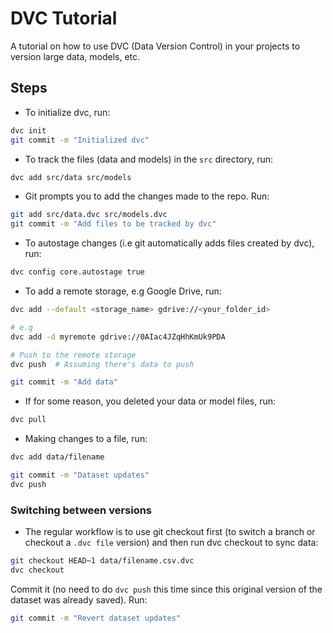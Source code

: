 # DVC Tutorial

A tutorial on how to use DVC (Data Version Control) in your projects to version large data, models, etc.

## Steps

* To initialize dvc, run:

```bash
dvc init
git commit -m "Initialized dvc"
```

* To track the files (data and models) in the `src` directory, run:

```bash
dvc add src/data src/models
```

* Git prompts you to add the changes made to the repo. Run:

```bash
git add src/data.dvc src/models.dvc
git commit -m "Add files to be tracked by dvc"
```

* To autostage changes (i.e git automatically adds files created by dvc), run:

```bash
dvc config core.autostage true
```

* To add a remote storage, e.g Google Drive, run:

```bash
dvc add --default <storage_name> gdrive://<your_folder_id>

# e.g
dvc add -d myremote gdrive://0AIac4JZqHhKmUk9PDA

# Push to the remote storage
dvc push  # Assuming there's data to push

git commit -m "Add data"
```

* If for some reason, you deleted your data or model files, run:

```bash
dvc pull
```

* Making changes to a file, run:

```bash
dvc add data/filename

git commit -m "Dataset updates"
dvc push
```

### Switching between versions
  
* The regular workflow is to use git checkout first (to switch a branch or checkout a `.dvc file` version) and then run dvc checkout to sync data:

```bash
git checkout HEAD~1 data/filename.csv.dvc
dvc checkout
```

Commit it (no need to do `dvc push` this time since this original version of the dataset was already saved). Run:

```bash
git commit -m "Revert dataset updates"
```
